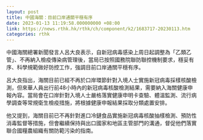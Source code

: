 ```yaml
---
layout: post
title: 中國海關：目前口岸通關平穩有序
date: 2023-01-13 11:19:58.000000000 +08:00
link: https://news.rthk.hk/rthk/ch/component/k2/1683717-20230113.htm
categories: rthk
---
```


中國海關總署新聞發言人呂大良表示，自新冠病毒感染上周日起調整為「乙類乙管」、不再納入檢疫傳染病管理後，當局已按照國務院聯防聯控機制要求，穩妥有序、科學規範做好防控工作，強調目前口岸通關平穩有序。

呂大良指出，海關目前已經不再於口岸環節針對入境人士實施新冠病毒採樣核酸檢測，但來華人員出行前48小時內的新冠病毒核酸檢測結果，需要納入海關健康申報內容。當局會在口岸針對入境人士嚴格落實健康申明卡查驗、體溫監測、流行病學調查等常規衛生檢疫措施，將根據健康申報結果採取分類處置安排。

他又提到，海關目前已不再針對進口冷鏈食品實施新冠病毒核酸抽樣檢測、預防性消毒監督等措施，但會繼續保持與出口國家和地區主管部門的溝通，督促他們落實聯合國糧農組織有關防範污染的指南。
